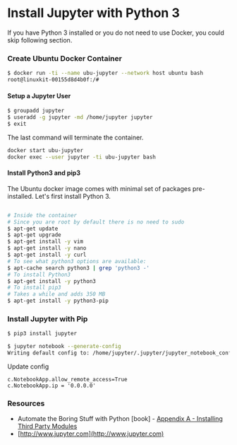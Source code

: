 # Install Jupyter with Python 3

If you have Python 3 installed or you do not need to use Docker, you could skip following section.

### Create Ubuntu Docker Container

```bash
$ docker run -ti --name ubu-jupyter --network host ubuntu bash
root@linuxkit-00155d8d4b0f:/#
```

#### Setup a Jupyter User

```bash
$ groupadd jupyter
$ useradd -g jupyter -md /home/jupyter jupyter
$ exit
```

The last command will terminate the container.

```bash
docker start ubu-jupyter
docker exec --user jupyter -ti ubu-jupyter bash
```

#### Install Python3 and pip3

The Ubuntu docker image comes with minimal set of packages pre-installed. Let's first install Python 3.

```bash

# Inside the container
# Since you are root by default there is no need to sudo
$ apt-get update
$ apt-get upgrade
$ apt-get install -y vim
$ apt-get install -y nano
$ apt-get install -y curl
# To see what python3 options are available:
$ apt-cache search python3 | grep 'python3 -'
# To install Python3
$ apt-get install -y python3
# To install pip3
# Takes a while and adds 350 MB
$ apt-get install -y python3-pip

```

### Install Jupyter with Pip

```bash
$ pip3 install jupyter
```

```bash
$ jupyter notebook --generate-config
Writing default config to: /home/jupyter/.jupyter/jupyter_notebook_config.py
```

Update config

```text
c.NotebookApp.allow_remote_access=True
c.NotebookApp.ip = '0.0.0.0'
```

### Resources

* Automate the Boring Stuff with Python \[book\] - [Appendix A - Installing Third Party Modules](https://automatetheboringstuff.com/appendixa/)
* [http://www.jupyter.com](http://www.jupyter.com)

